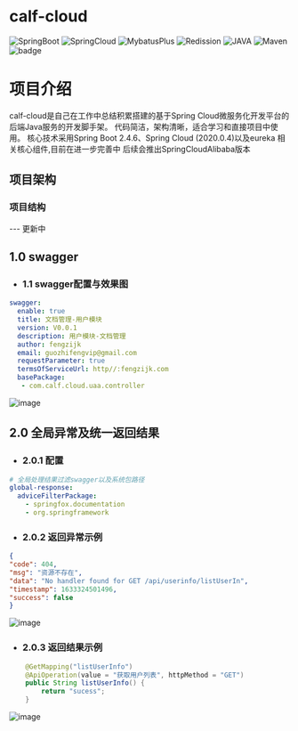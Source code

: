 # calf-cloud

![SpringBoot](https://img.shields.io/badge/SpringBoot-2.4.6-lightBlue.svg)
![SpringCloud](https://img.shields.io/badge/SpringCloud-2020.0.3-lightBlue.svg)
![MybatusPlus](https://img.shields.io/badge/mybatis--plus-3.4.5-orange)
![Redission](https://img.shields.io/badge/redission-3.16.3-orange)
![JAVA](https://img.shields.io/badge/JAVA-1.8+-brightgreen.svg)
![Maven](https://img.shields.io/badge/Maven-3.0+-green.svg)
![badge](https://img.shields.io/badge/buil-passing-green.svg)

# 项目介绍
calf-cloud是自己在工作中总结积累搭建的基于Spring Cloud微服务化开发平台的后端Java服务的开发脚手架。
 代码简洁，架构清晰，适合学习和直接项目中使用。 核心技术采用Spring Boot 2.4.6、Spring Cloud (2020.0.4)以及eureka 相关核心组件,目前在进一步完善中
 后续会推出SpringCloudAlibaba版本
## 项目架构
### 项目结构
--- 更新中

 ## 1.0 swagger 
- ### 1.1 swagger配置与效果图
```yml
swagger:
  enable: true
  title: 文档管理-用户模块
  version: V0.0.1
  description: 用户模块-文档管理
  author: fengzijk
  email: guozhifengvip@gmail.com
  requestParameter: true
  termsOfServiceUrl: http//:fengzijk.com
  basePackage: 
   - com.calf.cloud.uaa.controller

```
![image](https://user-images.githubusercontent.com/12505138/135800612-d3852951-707d-41ec-bbbb-3595d117d4f5.png)



## 2.0 全局异常及统一返回结果
- ### 2.0.1 配置
```yml
# 全局处理结果过滤swagger以及系统包路径
global-response:
  adviceFilterPackage:
    - springfox.documentation
    - org.springframework
```


- ### 2.0.2 返回异常示例 

```json
{
"code": 404,
"msg": "资源不存在",
"data": "No handler found for GET /api/userinfo/listUserIn",
"timestamp": 1633324501496,
"success": false
}
```
![image](https://user-images.githubusercontent.com/12505138/135798117-0f004b1c-34f6-40a7-a427-0c77707cf14c.png)

- ### 2.0.3 返回结果示例
```java
    @GetMapping("listUserInfo")
    @ApiOperation(value = "获取用户列表", httpMethod = "GET")
    public String listUserInfo() {
        return "sucess";
    }
```
![image](https://user-images.githubusercontent.com/12505138/135798326-38027b5b-ffe4-41ea-8cf2-e47a5015dd5c.png)


